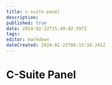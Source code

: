 ```yaml
---
title: c-suite-panel
description: 
published: true
date: 2024-02-22T15:49:02.597Z
tags: 
editor: markdown
dateCreated: 2024-02-22T06:13:10.241Z
---
```


# C-Suite Panel

